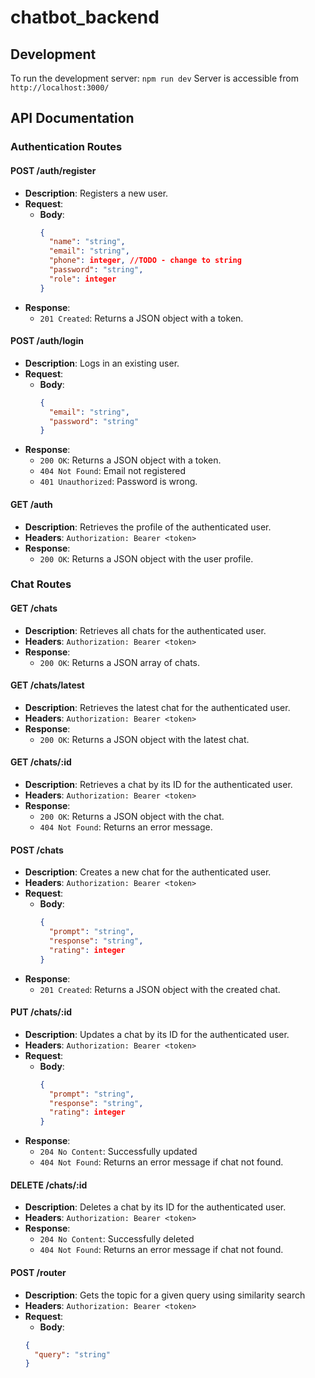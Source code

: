 # chatbot_backend

## Development
To run the development server: `npm run dev`
Server is accessible from `http://localhost:3000/`

## API Documentation

### Authentication Routes

#### POST /auth/register
- **Description**: Registers a new user.
- **Request**:
  - **Body**:
    ```json
    {
      "name": "string",
      "email": "string",
      "phone": integer, //TODO - change to string
      "password": "string",
      "role": integer
    }
    ```
- **Response**:
  - `201 Created`: Returns a JSON object with a token.

#### POST /auth/login
- **Description**: Logs in an existing user.
- **Request**:
  - **Body**:
    ```json
    {
      "email": "string",
      "password": "string"
    }
    ```
- **Response**:
  - `200 OK`: Returns a JSON object with a token.
  - `404 Not Found`: Email not registered
  - `401 Unauthorized`: Password is wrong.

#### GET /auth
- **Description**: Retrieves the profile of the authenticated user.
- **Headers**: `Authorization: Bearer <token>`
- **Response**:
  - `200 OK`: Returns a JSON object with the user profile.

### Chat Routes


#### GET /chats
- **Description**: Retrieves all chats for the authenticated user.
- **Headers**: `Authorization: Bearer <token>`
- **Response**:
  - `200 OK`: Returns a JSON array of chats.

#### GET /chats/latest
- **Description**: Retrieves the latest chat for the authenticated user.
- **Headers**: `Authorization: Bearer <token>`
- **Response**:
  - `200 OK`: Returns a JSON object with the latest chat.

#### GET /chats/:id
- **Description**: Retrieves a chat by its ID for the authenticated user.
- **Headers**: `Authorization: Bearer <token>`
- **Response**:
  - `200 OK`: Returns a JSON object with the chat.
  - `404 Not Found`: Returns an error message.

#### POST /chats
- **Description**: Creates a new chat for the authenticated user.
- **Headers**: `Authorization: Bearer <token>`
- **Request**:
  - **Body**:
    ```json
    {
      "prompt": "string",
      "response": "string",
      "rating": integer
    }
    ```
- **Response**:
  - `201 Created`: Returns a JSON object with the created chat.

#### PUT /chats/:id
- **Description**: Updates a chat by its ID for the authenticated user.
- **Headers**: `Authorization: Bearer <token>`
- **Request**:
  - **Body**:
    ```json
    {
      "prompt": "string",
      "response": "string",
      "rating": integer
    }
    ```
- **Response**:
  - `204 No Content`: Successfully updated
  - `404 Not Found`: Returns an error message if chat not found.

#### DELETE /chats/:id
- **Description**: Deletes a chat by its ID for the authenticated user.
- **Headers**: `Authorization: Bearer <token>`
- **Response**:
  - `204 No Content`: Successfully deleted
  - `404 Not Found`: Returns an error message if chat not found.

#### POST /router
- **Description**: Gets the topic for a given query using similarity search
- **Headers**: `Authorization: Bearer <token>`
- **Request**:
  - **Body**:
  ```json
  {
    "query": "string"
  }